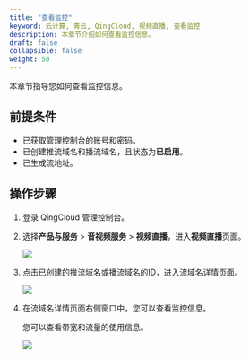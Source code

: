 ```yaml
---
title: "查看监控"
keyword: 云计算, 青云, QingCloud, 视频直播, 查看监控
description: 本章节介绍如何查看监控信息。
draft: false
collapsible: false
weight: 50
---
```


本章节指导您如何查看监控信息。

## 前提条件

- 已获取管理控制台的账号和密码。
- 已创建推流域名和播流域名，且状态为**已启用**。
- 已生成流地址。

## 操作步骤

1. 登录 QingCloud 管理控制台。

2. 选择**产品与服务** > **音视频服务** > **视频直播**，进入**视频直播**页面。

   ![](../../_images/qs_app_list.png)

3. 点击已创建的推流域名或播流域名的ID，进入流域名详情页面。

   ![](../../_images/um_doname_details.png)

4. 在流域名详情页面右侧窗口中，您可以查看监控信息。

   您可以查看带宽和流量的使用信息。

   ![](../../_images/um_monitor_details.png)

